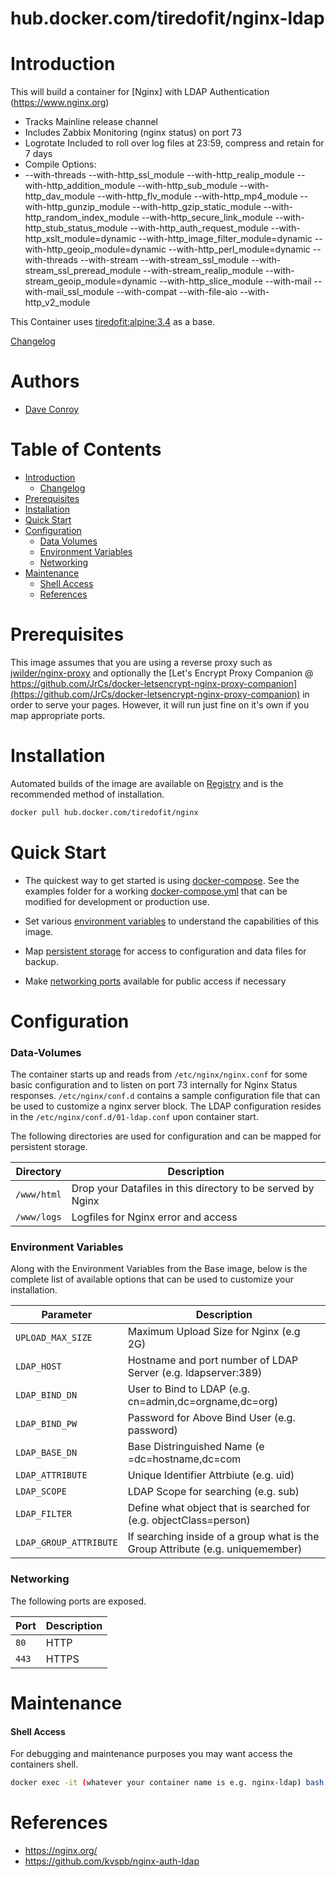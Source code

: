 # hub.docker.com/tiredofit/nginx-ldap

# Introduction

This will build a container for [Nginx] with LDAP Authentication (https://www.nginx.org) 

*    Tracks Mainline release channel
*    Includes Zabbix Monitoring (nginx status) on port 73
*    Logrotate Included to roll over log files at 23:59, compress and retain for 7 days
*    Compile Options:
*    --with-threads
        --with-http_ssl_module 
        --with-http_realip_module 
        --with-http_addition_module 
        --with-http_sub_module 
        --with-http_dav_module 
        --with-http_flv_module 
        --with-http_mp4_module 
        --with-http_gunzip_module 
        --with-http_gzip_static_module 
        --with-http_random_index_module 
        --with-http_secure_link_module 
        --with-http_stub_status_module 
        --with-http_auth_request_module 
        --with-http_xslt_module=dynamic 
        --with-http_image_filter_module=dynamic 
        --with-http_geoip_module=dynamic 
        --with-http_perl_module=dynamic 
        --with-threads 
        --with-stream 
        --with-stream_ssl_module 
        --with-stream_ssl_preread_module 
        --with-stream_realip_module 
        --with-stream_geoip_module=dynamic 
        --with-http_slice_module 
        --with-mail 
        --with-mail_ssl_module 
        --with-compat 
        --with-file-aio 
        --with-http_v2_module 
        
This Container uses [tiredofit:alpine:3.4](https://hub.docker.com/r/tiredofit/alpine) as a base.


[Changelog](CHANGELOG.md)

# Authors

- [Dave Conroy](https://github.com/tiredofit)

# Table of Contents

- [Introduction](#introduction)
    - [Changelog](CHANGELOG.md)
- [Prerequisites](#prerequisites)
- [Installation](#installation)
- [Quick Start](#quick-start)
- [Configuration](#configuration)
    - [Data Volumes](#data-volumes)
    - [Environment Variables](#environmentvariables)   
    - [Networking](#networking)
- [Maintenance](#maintenance)
    - [Shell Access](#shell-access)
   - [References](#references)

# Prerequisites

This image assumes that you are using a reverse proxy such as [jwilder/nginx-proxy](https://github.com/jwilder/nginx-proxy) and optionally the [Let's Encrypt Proxy Companion @ https://github.com/JrCs/docker-letsencrypt-nginx-proxy-companion](https://github.com/JrCs/docker-letsencrypt-nginx-proxy-companion) in order to serve your pages. However, it will run just fine on it's own if you map appropriate ports.


# Installation

Automated builds of the image are available on [Registry](https://hub.docker.com/tiredofit/nginx-ldap) and is the recommended method of installation.


```bash
docker pull hub.docker.com/tiredofit/nginx
```

# Quick Start

* The quickest way to get started is using [docker-compose](https://docs.docker.com/compose/). See the examples folder for a working [docker-compose.yml](examples/docker-compose.yml) that can be modified for development or production use.

* Set various [environment variables](#environment-variables) to understand the capabilities of this image.
* Map [persistent storage](#data-volumes) for access to configuration and data files for backup.
* Make [networking ports](#networking) available for public access if necessary



# Configuration

### Data-Volumes

The container starts up and reads from `/etc/nginx/nginx.conf` for some basic configuration and to listen on port 73 internally for Nginx Status responses. `/etc/nginx/conf.d` contains a sample configuration file that can be used to customize a nginx server block. The LDAP configuration resides in the `/etc/nginx/conf.d/01-ldap.conf` upon container start.


The following directories are used for configuration and can be mapped for persistent storage.

| Directory    | Description                                                 |
|--------------|-------------------------------------------------------------|
|  `/www/html` | Drop your Datafiles in this directory to be served by Nginx |
|  `/www/logs` | Logfiles for Nginx error and access                         |
      

### Environment Variables

Along with the Environment Variables from the Base image, below is the complete list of available options 
that can be used to customize your installation.

| Parameter        | Description                            |
|------------------|----------------------------------------|
| `UPLOAD_MAX_SIZE` | Maximum Upload Size for Nginx (e.g 2G) |
| `LDAP_HOST` | Hostname and port number of LDAP Server (e.g. ldapserver:389) |
| `LDAP_BIND_DN` | User to Bind to LDAP (e.g. cn=admin,dc=orgname,dc=org) |
| `LDAP_BIND_PW` | Password for Above Bind User (e.g. password) |
| `LDAP_BASE_DN` | Base Distringuished Name (e =dc=hostname,dc=com |
| `LDAP_ATTRIBUTE` | Unique Identifier Attrbiute (e.g. uid) |
| `LDAP_SCOPE` |LDAP Scope for searching (e.g. sub) |
| `LDAP_FILTER` | Define what object that is searched for (e.g. objectClass=person) |
| `LDAP_GROUP_ATTRIBUTE` | If searching inside of a group what is the Group Attribute (e.g. uniquemember) |



### Networking

The following ports are exposed.

| Port      | Description |
|-----------|-------------|
| `80`      | HTTP        |
| `443`     | HTTPS       |


# Maintenance
#### Shell Access

For debugging and maintenance purposes you may want access the containers shell. 

```bash
docker exec -it (whatever your container name is e.g. nginx-ldap) bash
```

# References

* https://nginx.org/
* https://github.com/kvspb/nginx-auth-ldap